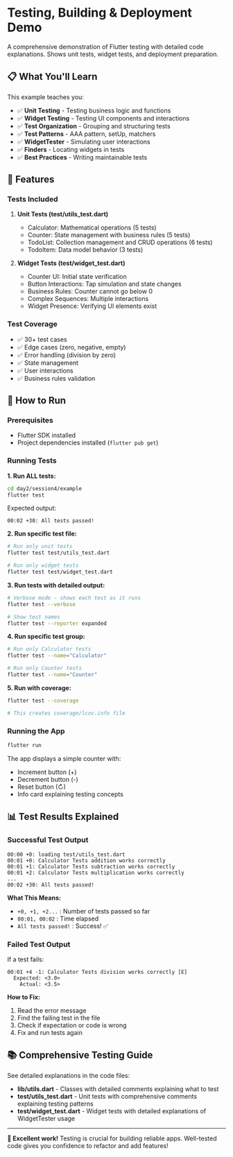 # Testing, Building & Deployment Demo

A comprehensive demonstration of Flutter testing with detailed code explanations. Shows unit tests, widget tests, and deployment preparation.

## 📋 What You'll Learn

This example teaches you:
- ✅ **Unit Testing** - Testing business logic and functions
- ✅ **Widget Testing** - Testing UI components and interactions
- ✅ **Test Organization** - Grouping and structuring tests
- ✅ **Test Patterns** - AAA pattern, setUp, matchers
- ✅ **WidgetTester** - Simulating user interactions
- ✅ **Finders** - Locating widgets in tests
- ✅ **Best Practices** - Writing maintainable tests

## 🎯 Features

### Tests Included
1. **Unit Tests (test/utils_test.dart)**
   - Calculator: Mathematical operations (5 tests)
   - Counter: State management with business rules (5 tests)
   - TodoList: Collection management and CRUD operations (6 tests)
   - TodoItem: Data model behavior (3 tests)

2. **Widget Tests (test/widget_test.dart)**
   - Counter UI: Initial state verification
   - Button Interactions: Tap simulation and state changes
   - Business Rules: Counter cannot go below 0
   - Complex Sequences: Multiple interactions
   - Widget Presence: Verifying UI elements exist

### Test Coverage
- ✅ 30+ test cases
- ✅ Edge cases (zero, negative, empty)
- ✅ Error handling (division by zero)
- ✅ State management
- ✅ User interactions
- ✅ Business rules validation

## 🚀 How to Run

### Prerequisites
- Flutter SDK installed
- Project dependencies installed (`flutter pub get`)

### Running Tests

**1. Run ALL tests:**
```bash
cd day2/session4/example
flutter test
```

Expected output:
```
00:02 +30: All tests passed!
```

**2. Run specific test file:**
```bash
# Run only unit tests
flutter test test/utils_test.dart

# Run only widget tests
flutter test test/widget_test.dart
```

**3. Run tests with detailed output:**
```bash
# Verbose mode - shows each test as it runs
flutter test --verbose

# Show test names
flutter test --reporter expanded
```

**4. Run specific test group:**
```bash
# Run only Calculator tests
flutter test --name="Calculator"

# Run only Counter tests
flutter test --name="Counter"
```

**5. Run with coverage:**
```bash
flutter test --coverage

# This creates coverage/lcov.info file
```

### Running the App

```bash
flutter run
```

The app displays a simple counter with:
- Increment button (+)
- Decrement button (-)
- Reset button (↻)
- Info card explaining testing concepts

## 📊 Test Results Explained

### Successful Test Output

```
00:00 +0: loading test/utils_test.dart
00:01 +0: Calculator Tests addition works correctly
00:01 +1: Calculator Tests subtraction works correctly
00:01 +2: Calculator Tests multiplication works correctly
...
00:02 +30: All tests passed!
```

**What This Means:**
- `+0, +1, +2...` : Number of tests passed so far
- `00:01, 00:02` : Time elapsed
- `All tests passed!` : Success! ✅

### Failed Test Output

If a test fails:
```
00:01 +4 -1: Calculator Tests division works correctly [E]
  Expected: <3.0>
    Actual: <3.5>
```

**How to Fix:**
1. Read the error message
2. Find the failing test in the file
3. Check if expectation or code is wrong
4. Fix and run tests again

## 📚 Comprehensive Testing Guide

See detailed explanations in the code files:
- **lib/utils.dart** - Classes with detailed comments explaining what to test
- **test/utils_test.dart** - Unit tests with comprehensive comments explaining testing patterns
- **test/widget_test.dart** - Widget tests with detailed explanations of WidgetTester usage

---

**💙 Excellent work!** Testing is crucial for building reliable apps. Well-tested code gives you confidence to refactor and add features!
